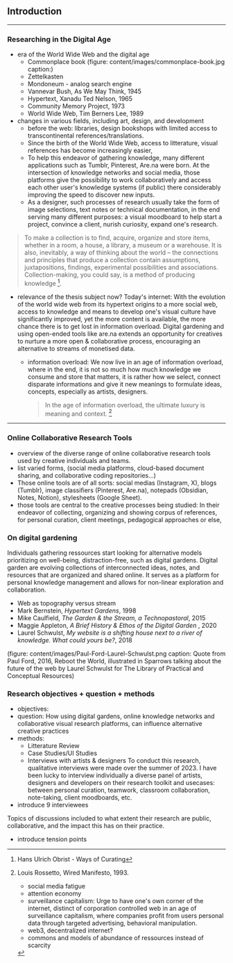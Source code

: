 ## Introduction




---
### Researching in the Digital Age

- era of the World Wide Web and the digital age
    - Commonplace book
(figure: content/images/commonplace-book.jpg caption:)
    - Zettelkasten
    - Mondoneum - analog search engine
    - Vannevar Bush, As We May Think, 1945
    - Hypertext, Xanadu Ted Nelson, 1965
    - Community Memory Project, 1973
    - World Wide Web, Tim Berners Lee, 1989
- changes in various fields, including art, design, and development
    - before the web: libraries, design bookshops with limited access to transcontinental references/translations.
    - Since the birth of the World Wide Web, access to litterature, visual references has become increasingly easier,
    - To help this endeavor of gathering knowledge, many different applications such as Tumblr, Pinterest, Are.na were born. At the intersection of knowledge networks and social media, those platforms give the possibility to work collaboratively and access each other user's knowledge systems (if public) there considerably improving the speed to discover new inputs.
    - As a designer, such processes of research usually take the form of image selections, text notes or technical documentation, in the end serving many different purposes: a visual moodboard to help start a project, convince a client, nurish curiosity, expand one's research. 
        
>To make a collection is to find, acquire, organize and store items, whether in a room, a house, a library, a museum or a warehouse. It is also, inevitably, a way of thinking about the world – the connections and principles that produce a collection contain assumptions, juxtapositions, findings, experimental possibilities and associations. Collection-making, you could say, is a method of producing knowledge [^obrist].

[^obrist]: Hans Ulrich Obrist - Ways of Curating

- relevance of the thesis subject now? Today's internet:
    With the evolution of the world wide web from its hypertext origins to a more social web, access to knowledge and means to develop one's visual culture have significantly improved, yet the more content is available, the more chance there is to get lost in information overload. Digital gardening and using open-ended tools like are.na extends an opportunity for creatives to nurture a more open & collaborative process, encouraging an alternative to streams of monetised data.
    

    - information overload: We now live in an age of information overload, where in the end, it is not so much how much knowledge we consume and store that matters, it is rather how we select, connect disparate informations and give it new meanings to formulate ideas, concepts, especially as artists, designers.
        >In the age of information overload, the ultimate luxury is meaning and context. [^Rossetto]

[^Rossetto]: Louis Rossetto, Wired Manifesto, 1993.
    - social media fatigue
    - attention economy
    - surveillance capitalism: Urge to have one's own corner of the internet, distinct of corporation controlled web in an age of surveillance capitalism, where companies profit from users personal data through targeted advertising, behavioral manipulation. 
    - web3, decentralized internet?
    - commons and models of abundance of ressources instead of scarcity
      
---
###  Online Collaborative Research Tools

- overview of the diverse range of online collaborative research tools used by creative individuals and teams. 
- list varied forms, (social media platforms, cloud-based document sharing, and collaborative coding repositories…) 
- Those online tools are of all sorts: social medias (Instagram, X), blogs (Tumblr), image classifiers (Pinterest, Are.na), notepads (Obsidian, Notes, Notion), stylesheets (Google Sheet).
- those tools are central to the creative processes being studied: In their endeavor of collecting, organizing and showing corpus of references, for personal curation, client meetings, pedagogical approaches or else,

###  On digital gardening
Individuals gathering ressources start looking for alternative models prioritizing on well-being, distraction-free, such as digital gardens. Digital garden are evolving collections of interconnected ideas, notes, and resources that are organized and shared online. It serves as a platform for personal knowledge management and allows for non-linear exploration and collaboration.

- Web as topography versus stream
- Mark Bernstein, _Hypertext Gardens_, 1998
- Mike Caulfield, _The Garden & the Stream, a Technopastoral_, 2015
- Maggie Appleton, _A Brief History & Ethos of the Digital Garden_ , 2020
- Laurel Schwulst, _My website is a shifting house next to a river of knowledge. What could yours be?_, 2018

(figure: content/images/Paul-Ford-Laurel-Schwulst.png caption: Quote from Paul Ford, 2016, Reboot the World, illustrated in Sparrows talking about the future of the web by Laurel Schwulst for The Library of Practical and Conceptual Resources)


### Research objectives + question + methods

- objectives:
- question: How using digital gardens, online knowledge networks and collaborative visual research platforms, can influence alternative creative practices
- methods: 
    - Litterature Review
    - Case Studies/UI Studies
    - Interviews with artists & designers
To conduct this research, qualitative interviews were made over the summer of 2023. I have been lucky to interview individually a diverse panel of artists, designers and developers on their research toolkit and usecases: between personal curation, teamwork, classroom collaboration, note-taking, client moodboards, etc.
- introduce 9 interviewees
    
Topics of discussions included to what extent their research are public, collaborative, and the impact this has on their practice. 
- introduce tension points



